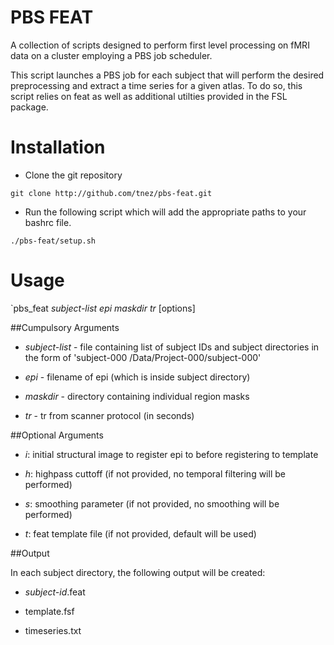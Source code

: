 PBS FEAT
==========

A collection of scripts designed to perform first level processing on
fMRI data on a cluster employing a PBS job scheduler.

This script launches a PBS job for each subject that will perform the
desired preprocessing and extract a time series for a given atlas. To
do so, this script relies on feat as well as additional utilties
provided in the FSL package.

# Installation #

- Clone the git repository

`git clone http://github.com/tnez/pbs-feat.git`

- Run the following script which will add the appropriate paths to
your bashrc file.

`./pbs-feat/setup.sh`

# Usage #

`pbs_feat _subject-list_ _epi_ _maskdir_ _tr_ [options] 

##Cumpulsory Arguments

- _subject-list_ - file containing list of subject IDs and subject
  directories in the form of 'subject-000
  /Data/Project-000/subject-000'

- _epi_ - filename of epi (which is inside subject directory)

- _maskdir_ - directory containing individual region masks

- _tr_ - tr from scanner protocol (in seconds)

##Optional Arguments

- _i_: initial structural image to register epi to before registering
  to template

- _h_: highpass cuttoff (if not provided, no temporal filtering will
  be performed)

- _s_: smoothing parameter (if not provided, no smoothing will be
  performed)

- _t_: feat template file (if not provided, default will be used)

##Output

In each subject directory, the following output will be created:

- _subject-id_.feat

- template.fsf

- timeseries.txt

